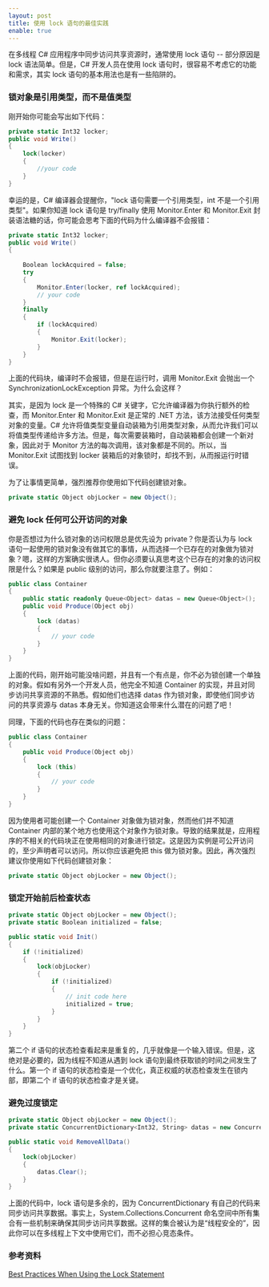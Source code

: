 ```yaml
---
layout: post
title: 使用 lock 语句的最佳实践
enable: true
---
```


在多线程 C# 应用程序中同步访问共享资源时，通常使用 lock 语句 -- 部分原因是 lock 语法简单。但是，C# 开发人员在使用 lock 语句时，很容易不考虑它的功能和需求，其实 lock 语句的基本用法也是有一些陷阱的。

### 锁对象是引用类型，而不是值类型

刚开始你可能会写出如下代码：

```C#
private static Int32 locker;
public void Write()
{
    lock(locker)
    {
        //your code
    }
}
```

幸运的是，C# 编译器会提醒你，"lock 语句需要一个引用类型，int 不是一个引用类型"。如果你知道 lock 语句是 try/finally 使用 Monitor.Enter 和 Monitor.Exit 封装语法糖的话，你可能会思考下面的代码为什么编译器不会报错：

```C#
private static Int32 locker;
public void Write()
{
    
    Boolean lockAcquired = false;
    try 
    {
        Monitor.Enter(locker, ref lockAcquired);
        // your code
    }
    finally
    {
        if (lockAcquired)
        {
            Monitor.Exit(locker);
        }
    }
}
```

上面的代码块，编译时不会报错，但是在运行时，调用 Monitor.Exit 会抛出一个 SynchronizationLockException 异常。为什么会这样？

其实，是因为 lock 是一个特殊的 C# 关键字，它允许编译器为你执行额外的检查，而 Monitor.Enter 和 Monitor.Exit 是正常的 .NET 方法，该方法接受任何类型对象的变量。C# 允许将值类型变量自动装箱为引用类型对象，从而允许我们可以将值类型传递给许多方法。但是，每次需要装箱时，自动装箱都会创建一个新对象，因此对于 Monitor 方法的每次调用，该对象都是不同的。所以，当 Monitor.Exit 试图找到 locker 装箱后的对象锁时，却找不到，从而报运行时错误。

为了让事情更简单，强烈推荐你使用如下代码创建锁对象。

```C#
private static Object objLocker = new Object();
```

### 避免 lock 任何可公开访问的对象

你是否想过为什么锁对象的访问权限总是优先设为 private？你是否认为与 lock 语句一起使用的锁对象没有做其它的事情，从而选择一个已存在的对象做为锁对象？嗯，这样的方案确实很诱人。但你必须要认真思考这个已存在的对象的访问权限是什么？如果是 public 级别的访问，那么你就要注意了。例如：

```C#
public class Container
{
    public static readonly Queue<Object> datas = new Queue<Object>();
    public void Produce(Object obj)
    {
        lock (datas)
        {
            // your code
        }
    }
}
```

上面的代码，刚开始可能没啥问题，并且有一个有点是，你不必为锁创建一个单独的对象。假如有另外一个开发人员，他完全不知道 Container 的实现，并且对同步访问共享资源的不熟悉。假如他们也选择 datas 作为锁对象，即使他们同步访问的共享资源与 datas 本身无关。你知道这会带来什么潜在的问题了吧！

同理，下面的代码也存在类似的问题：

```C#
public class Container
{
    public void Produce(Object obj)
    {
        lock (this)
        {
            // your code
        }
    }
}
```

因为使用者可能创建一个 Container 对象做为锁对象，然而他们并不知道 Container 内部的某个地方也使用这个对象作为锁对象。导致的结果就是，应用程序的不相关的代码块正在使用相同的对象进行锁定。这是因为实例是可公开访问的，至少声明者可以访问。所以你应该避免把 this 做为锁对象。因此，再次强烈建议你使用如下代码创建锁对象：

```C#
private static Object objLocker = new Object();
```

### 锁定开始前后检查状态

```C#
private static Object objLocker = new Object();
private static Boolean initialized = false;

public static void Init()
{
    if (!initialized)
    {
        lock(objLocker)
        {
            if (!initialized)
            {
                // init code here
                initialized = true;
            }
        }
    }
}
```

第二个 if 语句的状态检查看起来是重复的，几乎就像是一个输入错误。但是，这绝对是必要的，因为线程不知道从遇到 lock 语句到最终获取锁的时间之间发生了什么。第一个 if 语句的状态检查是一个优化，真正权威的状态检查发生在锁内部，即第二个 if 语句的状态检查才是关键。

### 避免过度锁定

```C#
private static Object objLocker = new Object();
private static ConcurrentDictionary<Int32, String> datas = new ConcurrentDictionary<Int32, String>();

public static void RemoveAllData()
{
    lock(objLocker)
    {
        datas.Clear();
    }
}
```

上面的代码中，lock 语句是多余的，因为 ConcurrentDictionary 有自己的代码来同步访问共享数据。事实上，System.Collections.Concurrent 命名空间中所有集合有一些机制来确保其同步访问共享数据。这样的集合被认为是“线程安全的”，因此你可以在多线程上下文中使用它们，而不必担心竞态条件。


### 参考资料

[Best Practices When Using the Lock Statement](https://www.pluralsight.com/guides/lock-statement-best-practices)